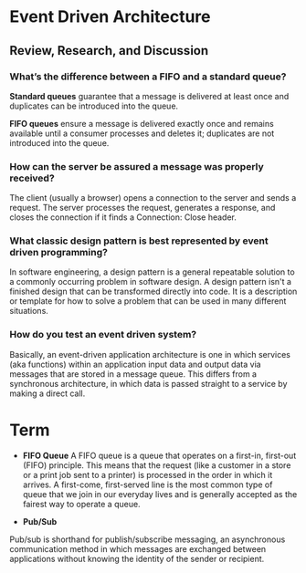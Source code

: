 # Event Driven Architecture
## Review, Research, and Discussion

### **What’s the difference between a FIFO and a standard queue?**

**Standard queues** guarantee that a message is delivered at least once and duplicates can be introduced into the queue. 

**FIFO queues** ensure a message is delivered exactly once and remains available until a consumer processes and deletes it; duplicates are not introduced into the queue.

### **How can the server be assured a message was properly received?**

The client (usually a browser) opens a connection to the server and sends a request. The server processes the request, generates a response, and closes the connection if it finds a Connection: Close header.

### **What classic design pattern is best represented by event driven programming?**

In software engineering, a design pattern is a general repeatable solution to a commonly occurring problem in software design. A design pattern isn't a finished design that can be transformed directly into code. It is a description or template for how to solve a problem that can be used in many different situations.

### **How do you test an event driven system?**
Basically, an event-driven application architecture is one in which services (aka functions) within an application input data and output data via messages that are stored in a message queue. This differs from a synchronous architecture, in which data is passed straight to a service by making a direct call.

# **Term**

* **FIFO Queue**
A FIFO queue is a queue that operates on a first-in, first-out (FIFO) principle. This means that the request (like a customer in a store or a print job sent to a printer) is processed in the order in which it arrives. A first-come, first-served line is the most common type of queue that we join in our everyday lives and is generally accepted as the fairest way to operate a queue.

* **Pub/Sub**

Pub/sub is shorthand for publish/subscribe messaging, an asynchronous communication method in which messages are exchanged between applications without knowing the identity of the sender or recipient.